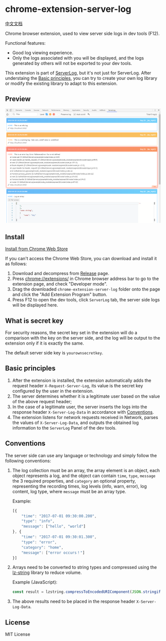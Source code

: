 # chrome-extension-server-log

[中文文档](https://github.com/eshengsky/ServerLog/blob/master/chrome-extension-server-log/README_zh.md)

Chrome browser extension, used to view server side logs in dev tools (F12).

Functional features:

* Good log viewing experience.
* Only the logs associated with you will be displayed, and the logs generated by others will not be exported to your dev tools.

This extension is part of [ServerLog](https://github.com/eshengsky/ServerLog), but it's not just for ServerLog. After understaing the [Basic principles](#basic-principles), you can try to create your own log library or modify the existing library to adapt to this extension.

## Preview

![image](https://raw.githubusercontent.com/eshengsky/ServerLog/master/chrome-extension-server-log/preview_ext_en.png)

## Install

[Install from Chrome Web Store]()

If you can't access the Chrome Web Store, you can download and install it as follows:

1. Download and decompress from [Release](https://github.com/eshengsky/ServerLog/releases) page.
2. Press [chrome://extensions/](chrome://extensions/) in Chrome browser address bar to go to the extension page, and check "Developer mode".
3. Drag the downloaded `chrome-extension-server-log` folder onto the page and click the "Add Extension Program" button.
4. Press F12 to open the dev tools, click `ServerLog` tab, the server side logs will be displayed here.

## What is secret key

For security reasons, the secret key set in the extension will do a comparison with the key on the server side, and the log will be output to the extension only if it is exactly the same.

The default server side key is `yourownsecretkey`.

## Basic principles

1. After the extension is installed, the extension automatically adds the request header `X-Request-Server-Log`, its value is the secret key configured by the user in the extension.
2. The server determines whether it is a legitimate user based on the value of the above request header;
3. In the case of a legitimate user, the server inserts the logs into the response header `X-Server-Log-Data` in accordance with [Conventions](#conventions).
4. The extension listens for network requests received in Network, parses the values of `X-Server-Log-Data`, and outputs the obtained log information to the `ServerLog` Panel of the dev tools.

## Conventions

The server side can use any language or technology and simply follow the following conventions:

1. The log collection must be an array, the array element is an object, each object represents a log, and the object can contain `time`, `type`, `message` the 3 required properties, and `category` an optional property, representing the recording times, log levels (info, warn, error), log content, log type, where `message` must be an array type.

    Example:
    ```js
    [{
        "time": "2017-07-01 09:30:00.200",
        "type": "info",
        "message": ["hello", "world"]
    }, {
        "time": "2017-07-01 09:30:01.300",
        "type": "error",
        "category": "home",
        "message": ["error occurs！"]
    }]
    ```

2. Arrays need to be converted to string types and compressed using the [lz-string](http://pieroxy.net/blog/pages/lz-string/index.html) library to reduce volume.

    Example (JavaScript):
    ```js
    const result = lzstring.compressToEncodedURIComponent(JSON.stringify(logArr));
    ```

3. The above results need to be placed in the response header `X-Server-Log-Data`.

## License
MIT License